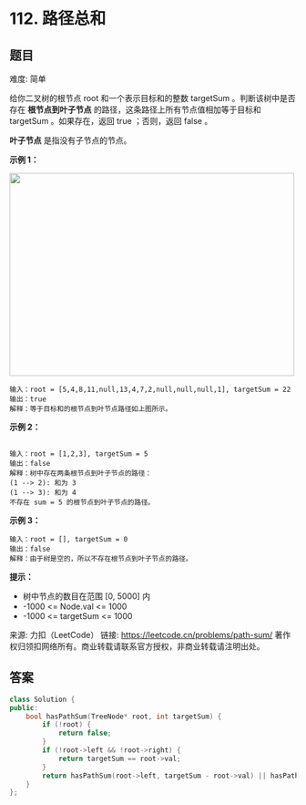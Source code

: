 # 112. 路径总和
 ## 题目 
难度: 简单

给你二叉树的根节点 root 和一个表示目标和的整数 targetSum 。判断该树中是否存在 **根节点到叶子节点** 的路径，这条路径上所有节点值相加等于目标和 targetSum 。如果存在，返回 true ；否则，返回 false 。

**叶子节点** 是指没有子节点的节点。

 

**示例 1：**

<img style="width: 500px; height: 356px;" src="https://assets.leetcode.com/uploads/2021/01/18/pathsum1.jpg" alt="">

```
输入：root = [5,4,8,11,null,13,4,7,2,null,null,null,1], targetSum = 22
输出：true
解释：等于目标和的根节点到叶节点路径如上图所示。

```


**示例 2：**

<img src="https://assets.leetcode.com/uploads/2021/01/18/pathsum2.jpg" alt="">

```
输入：root = [1,2,3], targetSum = 5
输出：false
解释：树中存在两条根节点到叶子节点的路径：
(1 --> 2): 和为 3
(1 --> 3): 和为 4
不存在 sum = 5 的根节点到叶子节点的路径。
```


**示例 3：**

```
输入：root = [], targetSum = 0
输出：false
解释：由于树是空的，所以不存在根节点到叶子节点的路径。

```




**提示：**

- 树中节点的数目在范围 [0, 5000] 内
- -1000 <= Node.val <= 1000
- -1000 <= targetSum <= 1000

来源: 力扣（LeetCode）
链接: https://leetcode.cn/problems/path-sum/
著作权归领扣网络所有。商业转载请联系官方授权，非商业转载请注明出处。

## 答案

```c++
class Solution {
public:
    bool hasPathSum(TreeNode* root, int targetSum) {
        if (!root) {
            return false;
        }
        if (!root->left && !root->right) {
            return targetSum == root->val;
        }
        return hasPathSum(root->left, targetSum - root->val) || hasPathSum(root->right, targetSum - root->val);
    }
};
```

